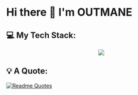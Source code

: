 # Hi there 👋 I'm OUTMANE

  
## 💻 My Tech Stack:
<p align="center">
  <a href="https://skillicons.dev">
    <img src="https://skillicons.dev/icons?i=html,css,js,git,bootstrap,mysql,php,codepen,github,tailwind,react,sass,vscode,vercel&perline=7" />
  </a>
</p>

## 💡 A Quote:
[![Readme Quotes](https://quotes-github-readme.vercel.app/api?type=horizontal&theme=dark)](https://github.com/piyushsuthar/github-readme-quotes)


<!--
**mouout/mouout** is a ✨ _special_ ✨ repository because its `README.md` (this file) appears on your GitHub profile.

Here are some ideas to get you started:

- 🔭 I’m currently working on ...
- 🌱 I’m currently learning ...
- 👯 I’m looking to collaborate on ...
- 🤔 I’m looking for help with ...
- 💬 Ask me about ...
- 📫 How to reach me: ...
- 😄 Pronouns: ...
- ⚡ Fun fact: ...
-->
